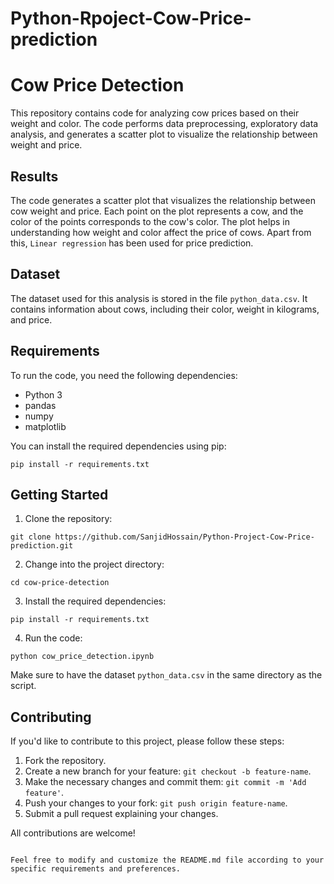 # Python-Rpoject-Cow-Price-prediction



# Cow Price Detection

This repository contains code for analyzing cow prices based on their weight and color. The code performs data preprocessing, exploratory data analysis, and generates a scatter plot to visualize the relationship between weight and price.


## Results

The code generates a scatter plot that visualizes the relationship between cow weight and price. Each point on the plot represents a cow, and the color of the points corresponds to the cow's color. The plot helps in understanding how weight and color affect the price of cows. Apart from this,  `Linear regression` has been used for price prediction. 

## Dataset

The dataset used for this analysis is stored in the file `python_data.csv`. It contains information about cows, including their color, weight in kilograms, and price.

## Requirements

To run the code, you need the following dependencies:

- Python 3
- pandas
- numpy
- matplotlib

You can install the required dependencies using pip:

```
pip install -r requirements.txt
```

## Getting Started

1. Clone the repository:

```
git clone https://github.com/SanjidHossain/Python-Project-Cow-Price-prediction.git
```

2. Change into the project directory:

```
cd cow-price-detection
```

3. Install the required dependencies:

```
pip install -r requirements.txt
```

4. Run the code:

```
python cow_price_detection.ipynb
```

Make sure to have the dataset `python_data.csv` in the same directory as the script.


## Contributing

If you'd like to contribute to this project, please follow these steps:

1. Fork the repository.
2. Create a new branch for your feature: `git checkout -b feature-name`.
3. Make the necessary changes and commit them: `git commit -m 'Add feature'`.
4. Push your changes to your fork: `git push origin feature-name`.
5. Submit a pull request explaining your changes.

All contributions are welcome!


```

Feel free to modify and customize the README.md file according to your specific requirements and preferences.

